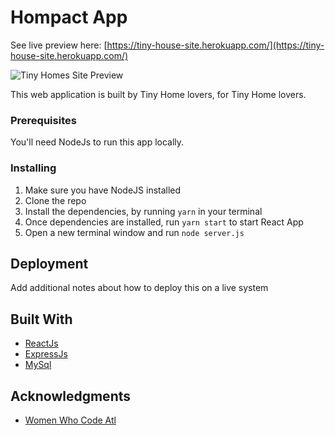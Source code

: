 # Hompact App

See live preview here: [https://tiny-house-site.herokuapp.com/](https://tiny-house-site.herokuapp.com/)

![Tiny Homes Site Preview](tinyhomes.png "Tiny Homes")

This web application is built by Tiny Home lovers, for Tiny Home lovers.

### Prerequisites

You'll need NodeJs to run this app locally.

### Installing

1. Make sure you have NodeJS installed
2. Clone the repo
3. Install the dependencies, by running `yarn` in your terminal
4. Once dependencies are installed, run `yarn start` to start React App
4. Open a new terminal window and run `node server.js`

## Deployment

Add additional notes about how to deploy this on a live system

## Built With

* [ReactJs](https://facebook.github.io/react/docs/)
* [ExpressJs](https://expressjs.com/)
* [MySql](https://www.mysql.com/)



## Acknowledgments

* [Women Who Code Atl](https://www.womenwhocode.com/atlanta)
